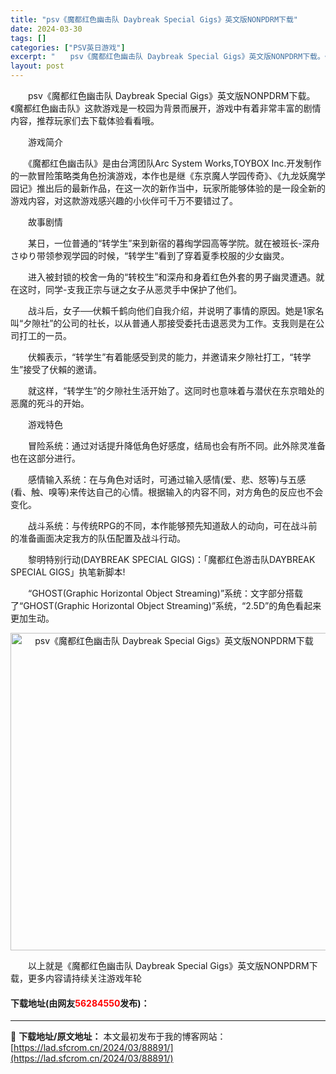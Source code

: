 ```yaml
---
title: "psv《魔都红色幽击队 Daybreak Special Gigs》英文版NONPDRM下载"
date: 2024-03-30
tags: []
categories: ["PSV英日游戏"]
excerpt: "　　psv《魔都红色幽击队 Daybreak Special Gigs》英文版NONPDRM下载。《魔都红色幽击队》这款游戏是一校园为背景而展开，游戏中有着非常丰富的剧情内容，推荐玩家们去下载体验看看哦。 　　游戏简介 　　《魔都红色幽击队》是由台湾团队Arc System Works,TOYBOX&hellip;"
layout: post
---
```


 <p>　　psv《魔都红色幽击队 Daybreak Special Gigs》英文版NONPDRM下载。《魔都红色幽击队》这款游戏是一校园为背景而展开，游戏中有着非常丰富的剧情内容，推荐玩家们去下载体验看看哦。</p> <p>　　游戏简介</p> <p>　　《魔都红色幽击队》是由台湾团队Arc System Works,TOYBOX Inc.开发制作的一款冒险策略类角色扮演游戏，本作也是继《东京魔人学园传奇》、《九龙妖魔学园记》推出后的最新作品，在这一次的新作当中，玩家所能够体验的是一段全新的游戏内容，对这款游戏感兴趣的小伙伴可千万不要错过了。</p> <p>　　故事剧情</p> <p>　　某日，一位普通的&ldquo;转学生&rdquo;来到新宿的暮绹学园高等学院。就在被班长-深舟さゆり带领参观学园的时候，&ldquo;转学生&rdquo;看到了穿着夏季校服的少女幽灵。</p> <p>　　进入被封锁的校舍一角的&ldquo;转校生&rdquo;和深舟和身着红色外套的男子幽灵遭遇。就在这时，同学-支我正宗与谜之女子从恶灵手中保护了他们。</p> <p>　　战斗后，女子──伏賴千鹤向他们自我介绍，并说明了事情的原因。她是1家名叫&ldquo;夕隙社&rdquo;的公司的社长，以从普通人那接受委托击退恶灵为工作。支我则是在公司打工的一员。</p> <p>　　伏賴表示，&ldquo;转学生&rdquo;有着能感受到灵的能力，并邀请来夕隙社打工，&ldquo;转学生&rdquo;接受了伏賴的邀请。</p> <p>　　就这样，&ldquo;转学生&rdquo;的夕隙社生活开始了。这同时也意味着与潜伏在东京暗处的恶魔的死斗的开始。</p> <p>　　游戏特色</p> <p>　　冒险系统：通过对话提升降低角色好感度，结局也会有所不同。此外除灵准备也在这部分进行。</p> <p>　　感情输入系统：在与角色对话时，可通过输入感情(爱、悲、怒等)与五感(看、触、嗅等)来传达自己的心情。根据输入的内容不同，对方角色的反应也不会变化。</p> <p>　　战斗系统：与传统RPG的不同，本作能够预先知道敌人的动向，可在战斗前的准备画面决定我方的队伍配置及战斗行动。</p> <p>　　黎明特别行动(DAYBREAK SPECIAL GIGS)：「魔都红色游击队DAYBREAK SPECIAL GIGS」执笔新脚本!</p> <p>　　&ldquo;GHOST(Graphic Horizontal Object Streaming)&rdquo;系统：文字部分搭载了&ldquo;GHOST(Graphic Horizontal Object Streaming)&rdquo;系统，&ldquo;2.5D&rdquo;的角色看起来更加生动。</p> <p align="center"><img align="" border="0" src="https://lad.sfcrom.cn/wp-content/uploads/2024/03/20240330_66077e8aeacce.jpg" width="508" alt="psv《魔都红色幽击队 Daybreak Special Gigs》英文版NONPDRM下载" /></p> <p>　　以上就是《魔都红色幽击队 Daybreak Special Gigs》英文版NONPDRM下载，更多内容请持续关注游戏年轮</p> <p><h4>下载地址(由网友<font color="red">56284550</font>发布)：</h4></p> 

---
📖 **下载地址/原文地址：** 本文最初发布于我的博客网站：[https://lad.sfcrom.cn/2024/03/88891/](https://lad.sfcrom.cn/2024/03/88891/)
